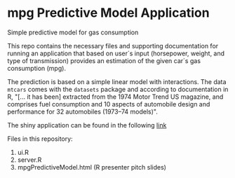 # mpg Predictive Model Application
Simple predictive model for gas consumption

This repo contains the necessary files and supporting documentation for running an application that based on user´s input (horsepower, weight, and type of transmission) provides an estimation of the given car´s gas consumption (mpg).

The prediction is based on a simple linear model with interactions. The data `mtcars` comes with the `datasets` package and according to documentation in R, "[... it has been] extracted from the 1974 Motor Trend US magazine, and comprises fuel consumption and 10 aspects of automobile design and performance for 32 automobiles (1973–74 models)".

The shiny application can be found in the following [link](https://cpatinof.shinyapps.io/shinyApp)

Files in this repository:

1. ui.R
2. server.R
3. mpgPredictiveModel.html (R presenter pitch slides)
